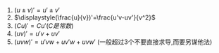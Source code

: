 

1. $(u \pm v)'= u' \pm v'$
2. $\displaystyle(\frac{u}{v})'=\frac{u'v-uv'}{v^2}$
3. $(C u)'=Cu' (C是常数)$
4. $\displaystyle(uv)'= u'v+uv'$
5. $\displaystyle{(uvw)'=u'vw+uv'w+uvw'}$ (一般超过3个不要直接求导,而要另谋他法)


